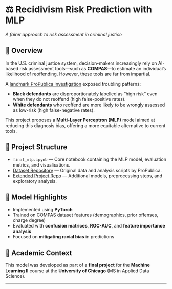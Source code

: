 # ⚖️ Recidivism Risk Prediction with MLP  
*A fairer approach to risk assessment in criminal justice*

## 🌟 Overview  
In the U.S. criminal justice system, decision-makers increasingly rely on AI-based risk assessment tools—such as **COMPAS**—to estimate an individual’s likelihood of reoffending. However, these tools are far from impartial.

A [landmark ProPublica investigation](https://www.propublica.org/article/how-we-analyzed-the-compas-recidivism-algorithm) exposed troubling patterns:
- **Black defendants** are disproportionately labelled as “high risk” even when they do not reoffend (high false-positive rates).
- **White defendants** who reoffend are more likely to be wrongly assessed as low-risk (high false-negative rates).

This project proposes a **Multi-Layer Perceptron (MLP)** model aimed at reducing this diagnosis bias, offering a more equitable alternative to current tools.

## 🌟 Project Structure  
- `final_mlp.ipynb` — Core notebook containing the MLP model, evaluation metrics, and visualisations.
- [Dataset Repository](https://github.com/propublica/compas-analysis) — Original data and analysis scripts by ProPublica.
- [Extended Project Repo](https://github.com/devyanimahajan/compas-analysis) — Additional models, preprocessing steps, and exploratory analysis.

## 🌟 Model Highlights  
- Implemented using **PyTorch**
- Trained on COMPAS dataset features (demographics, prior offenses, charge degree)
- Evaluated with **confusion matrices**, **ROC-AUC**, and **feature importance analysis**
- Focused on **mitigating racial bias** in predictions

## 🌟 Academic Context  
This model was developed as part of a **final project** for the **Machine Learning II** course at the **University of Chicago** (MS in Applied Data Science).

---
